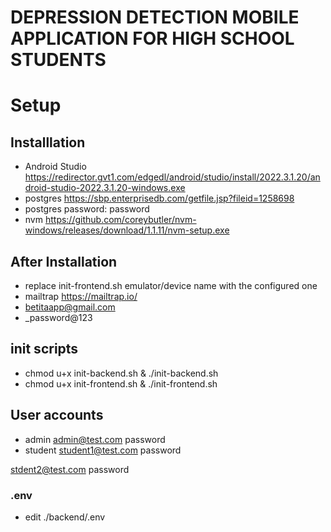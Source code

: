 # DEPRESSION DETECTION MOBILE APPLICATION FOR HIGH SCHOOL STUDENTS

# Setup

## Installlation
- Android Studio https://redirector.gvt1.com/edgedl/android/studio/install/2022.3.1.20/android-studio-2022.3.1.20-windows.exe
- postgres https://sbp.enterprisedb.com/getfile.jsp?fileid=1258698
 - postgres password: password
- nvm https://github.com/coreybutler/nvm-windows/releases/download/1.1.11/nvm-setup.exe

## After Installation
- replace init-frontend.sh emulator/device name with the configured one
- mailtrap https://mailtrap.io/
 - betitaapp@gmail.com
 - _password@123

## init scripts
- chmod u+x init-backend.sh & ./init-backend.sh
- chmod u+x init-frontend.sh & ./init-frontend.sh

## User accounts
- admin
 admin@test.com
 password
- student
 student1@test.com
 password

 stdent2@test.com
 password

### .env
- edit ./backend/.env